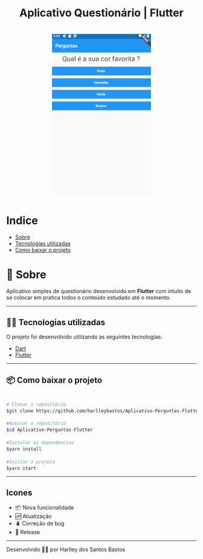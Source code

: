 <h1 align="center">Aplicativo Questionário | Flutter</h1>

<h1 align="center">
<img src="img/app.gif">
</h1>

# Indice
- [Sobre](#-sobre)
- [Tecnologias utilizadas](#-tecnologias-utilizadas)
- [Como baixar o projeto](#-como-baixar-o-projeto)

# 📜 Sobre
Aplicativo simples de questionário desenvolvido em **Flutter** com intuito de se colocar em pratica todos o conteúdo estudado até o momento.

---

## 👨‍💻 Tecnologias utilizadas

O projeto foi desenvolvido utilizando as seguintes tecnologias:

- [Dart](https://dart.dev/)
- [Flutter](https://flutter.dev/)
---
## 📦 Como baixar o projeto

```bash

# Clonar o repositório
$git clone https://github.com/harlleybastos/Aplicativo-Perguntas-Flutter.git

#Acessar o repositório
$cd Aplicativo-Perguntas-Flutter

#Instalar as dependencias
$yarn install

#Iniciar o projeto
$yarn start

```
---
## Icones

- :package: Nova funcionalidade
- :up: Atualização
- :beetle: Correção de bug
- :checkered_flag: Release
---
Desenvolvido 👨‍💻 por Harlley dos Santos Bastos
